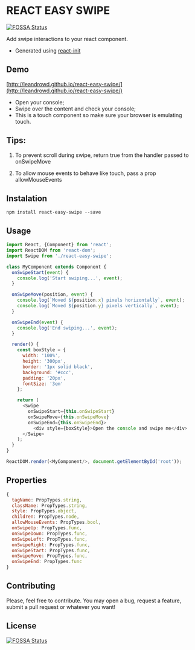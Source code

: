 # REACT EASY SWIPE
[![FOSSA Status](https://app.fossa.io/api/projects/git%2Bgithub.com%2Fleandrowd%2Freact-easy-swipe.svg?type=shield)](https://app.fossa.io/projects/git%2Bgithub.com%2Fleandrowd%2Freact-easy-swipe?ref=badge_shield)


Add swipe interactions to your react component.
* Generated using [react-init](https://www.npmjs.com/package/react-init)

## Demo
[http://leandrowd.github.io/react-easy-swipe/](http://leandrowd.github.io/react-easy-swipe/)
- Open your console;
- Swipe over the content and check your console;
- This is a touch component so make sure your browser is emulating touch.

## Tips:

1) To prevent scroll during swipe, return true from the handler passed to onSwipeMove

2) To allow mouse events to behave like touch, pass a prop allowMouseEvents

## Instalation
`npm install react-easy-swipe --save`


## Usage
```javascript
import React, {Component} from 'react';
import ReactDOM from 'react-dom';
import Swipe from './react-easy-swipe';

class MyComponent extends Component {
  onSwipeStart(event) {
    console.log('Start swiping...', event);
  }

  onSwipeMove(position, event) {
    console.log(`Moved ${position.x} pixels horizontally`, event);
    console.log(`Moved ${position.y} pixels vertically`, event);
  }

  onSwipeEnd(event) {
    console.log('End swiping...', event);
  }

  render() {
    const boxStyle = {
      width: '100%',
      height: '300px',
      border: '1px solid black',
      background: '#ccc',
      padding: '20px',
      fontSize: '3em'
    };

    return (
      <Swipe
        onSwipeStart={this.onSwipeStart}
        onSwipeMove={this.onSwipeMove}
        onSwipeEnd={this.onSwipeEnd}>
          <div style={boxStyle}>Open the console and swipe me</div>
      </Swipe>
    );
  }
}

ReactDOM.render(<MyComponent/>, document.getElementById('root'));

```

## Properties

```javascript
{
  tagName: PropTypes.string,
  className: PropTypes.string,
  style: PropTypes.object,
  children: PropTypes.node,
  allowMouseEvents: PropTypes.bool,
  onSwipeUp: PropTypes.func,
  onSwipeDown: PropTypes.func,
  onSwipeLeft: PropTypes.func,
  onSwipeRight: PropTypes.func,
  onSwipeStart: PropTypes.func,
  onSwipeMove: PropTypes.func,
  onSwipeEnd: PropTypes.func
}
```

## Contributing

Please, feel free to contribute. You may open a bug, request a feature, submit a pull request or whatever you want!


## License
[![FOSSA Status](https://app.fossa.io/api/projects/git%2Bgithub.com%2Fleandrowd%2Freact-easy-swipe.svg?type=large)](https://app.fossa.io/projects/git%2Bgithub.com%2Fleandrowd%2Freact-easy-swipe?ref=badge_large)
